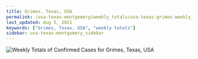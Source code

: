 ```yaml
---
title: Grimes, Texas, USA
permalink: /usa-texas-montgomery/weekly_totals/usa-texas-grimes-weekly_totals.html
last_updated: Aug 5, 2021
keywords: ["Grimes, Texas, USA", "weekly totals"]
sidebar: usa-texas-montgomery_sidebar
---
```


![Weekly Totals of Confirmed Cases for Grimes, Texas, USA](/covid_tracker/images/graphs/usa-texas-grimes-weekly_totals_graph.png)
